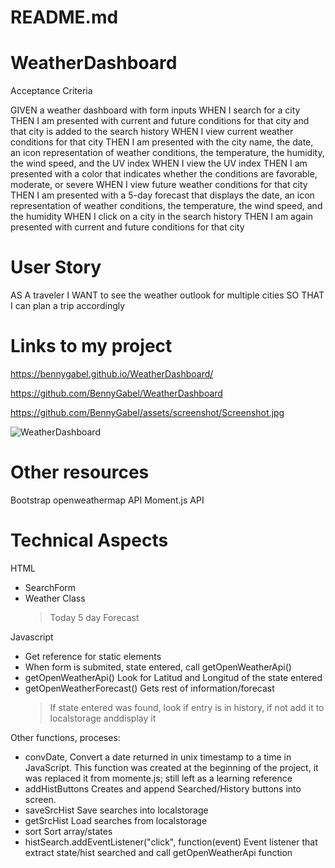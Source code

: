 # README.md


# WeatherDashboard
Acceptance Criteria

GIVEN a weather dashboard with form inputs
WHEN I search for a city
THEN I am presented with current and future conditions for that city and that city is added to the search history
WHEN I view current weather conditions for that city
THEN I am presented with the city name, the date, an icon representation of weather conditions, the temperature, the humidity, the wind speed, and the UV index
WHEN I view the UV index
THEN I am presented with a color that indicates whether the conditions are favorable, moderate, or severe
WHEN I view future weather conditions for that city
THEN I am presented with a 5-day forecast that displays the date, an icon representation of weather conditions, the temperature, the wind speed, and the humidity
WHEN I click on a city in the search history
THEN I am again presented with current and future conditions for that city

# User Story
AS A traveler
I WANT to see the weather outlook for multiple cities
SO THAT I can plan a trip accordingly

# Links to my project
https://bennygabel.github.io/WeatherDashboard/

https://github.com/BennyGabel/WeatherDashboard

https://github.com/BennyGabel/assets/screenshot/Screenshot.jpg

![WeatherDashboard](https://github.com/BennyGabel/main/blob/main/assets/screenshot/Screenshot.jpg?raw=true)

# Other resources
Bootstrap
openweathermap API
Moment.js API

# Technical Aspects

HTML
- SearchForm
- Weather Class
  > Today
  > 5 day Forecast

Javascript
- Get reference for static elements
- When form is submited, state entered, call getOpenWeatherApi()
- getOpenWeatherApi()   Look for Latitud and Longitud of the state entered
- getOpenWeatherForecast()  Gets rest of information/forecast
  > If state entered was found, look if entry is in history, if not add it to localstorage anddisplay it


Other functions, proceses:
- convDate, Convert a date returned in unix timestamp to a time in JavaScript.  This function was created at the beginning of the project, it was replaced it from momente.js; still left as a learning reference
- addHistButtons	Creates and append Searched/History buttons into screen.
- saveSrcHist       Save searches into localstorage
- getSrcHist        Load searches from localstorage
- sort              Sort array/states
- histSearch.addEventListener("click", function(event) Event listener that extract state/hist searched and call getOpenWeatherApi function

